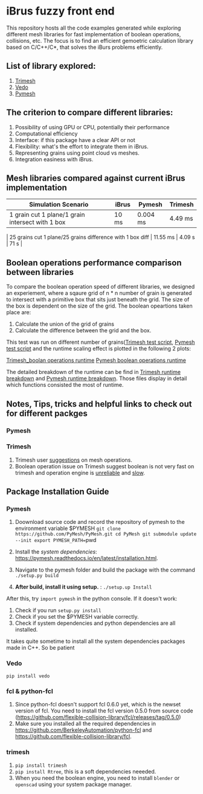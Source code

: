 # iBrus fuzzy front end
This repository hosts all the code examples generated while exploring different mesh libraries for fast implementation of boolean operations, collisions, etc. The focus is to find an efficient gemoetric calculation library based on C/C++/C*, that solves the iBurs problems efficiently.

## List of library explored:
1. [Trimesh](https://github.com/mikedh/trimesh)
2. [Vedo](https://github.com/marcomusy/vedo)
3. [Pymesh](https://github.com/PyMesh/PyMesh)

## The criterion to compare different libraries:

1. Possibility of using GPU or CPU, potentially their performance
2. Computational efficiency
3. Interface: if this package have a clear API or not
4. Flexibility: what's the effort to integrate them in iBrus.
5. Representing grains using point cloud vs meshes.
6. Integration easiness with iBrus.

## Mesh libraries compared against current iBrus implementation

| Simulation Scenario | iBrus | Pymesh | Trimesh |
| --- | --- | --- | --- |
| 1 grain cut 1 plane/1 grain intersect with 1 box | 10 ms | 0.004 ms | 4.49 ms |

| 25 grains cut 1 plane/25 grains difference with 1 box diff | 11.55 ms | 4.09 s | 71 s |

## Boolean operations performance comparison between libraries

To compare the boolean operation speed of different libraries, we designed an experiement, where a sqaure grid of n * n number of grain is generated to intersect 
with a primitive box that sits just beneath the grid. The size of the box is dependent on the size of the grid. The boolean opeartions taken place are:
1. Calculate the union of the grid of grains
2. Calculate the difference between the grid and the box. 

This test was run on different number of grains([Trimesh test script](libraries_explorations/trimesh_efficiency_test.py), [Pymesh test script](libraries_explorations/Pymesh_efficiency_test.py) and the runtime scaling effect is plotted in the following 2 plots:

[Trimesh_boolan operations runtime](libraries_explorations/Trimesh_grain_grid_runtime_scaling_bup.png)
[Pymesh boolean operations runtime](libraries_explorations/pymesh_grain_grid_runtime_scaling.png)

The detailed breakdown of the runtime can be find in [Trimesh runtime breakdown](libraries_exploratoins/trimesh_efficiency_test_output_time_bup.txt) and 
[Pymesh runtime breakdown](libraries_explorations/pymesh_efficiency_test_output_time.txt). Those files display in detail which functions consisted the most of runtime.


## Notes, Tips, tricks and helpful links to check out for different packges
### Pymesh

### Trimesh
1. Trimesh user [suggestions](https://github.com/mikedh/trimesh/blob/master/trimesh/exchange/README.md) on mesh operations. 
2. Boolean operation issue on Trimesh suggest boolean is not very fast on trimesh and operation engine is [unreliable](https://github.com/mikedh/trimesh/issues/519#issuecomment-517552680) and [slow](https://github.com/mikedh/trimesh/issues/401#issuecomment-486904909).

## Package Installation Guide
### Pymesh
1. Doownload source code and record the repository of pymesh to the environment variable $PYMESH
`git clone https://github.com/PyMesh/PyMesh.git
cd PyMesh
git submodule update --init
export PYMESH_PATH=`pwd`
`

2. Install the *system dependencies*: https://pymesh.readthedocs.io/en/latest/installation.html. 
3. Navigate to the pymesh folder and build the package with the command 
`./setup.py build`
4. **After build, install it using setup.** : 
`./setup.up Install`

After this, try `import pymesh` in the python console. If it doesn't work:
1. Check if you run `setup.py install`
2. Check if you set the $PYMESH variable correctly.
3. Check if system dependencies and python dependencies are all installed.

It takes quite sometime to install all the system dependencies packages made in C++. So be patient


### Vedo
`pip install vedo`

### fcl & python-fcl
1. Since python-fcl doesn't support fcl 0.6.0 yet, which is the newset version of fcl. You need to install the fcl version 0.5.0 from source code (https://github.com/flexible-collision-library/fcl/releases/tag/0.5.0)
2. Make sure you installed all the required dependencies in https://github.com/BerkeleyAutomation/python-fcl and https://github.com/flexible-collision-library/fcl.


### trimesh
1. `pip install trimesh`
2. `pip install Rtree`, this is a soft dependencies neeeded.
3. When you need the boolean engine, you need to install `blender` or `openscad` using your system package manager. 
